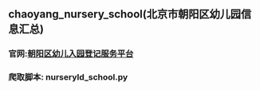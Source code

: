 ## chaoyang_nursery_school(北京市朝阳区幼儿园信息汇总)


### 官网:[朝阳区幼儿入园登记服务平台](http://yery.bjchyedu.cn/)

### 爬取脚本: nurseryId_school.py
